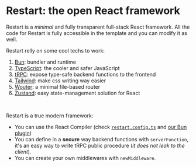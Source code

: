 # Restart: the open React framework

Restart is a *minimal* and fully transparent full-stack React framework. All the code for Restart is fully accessible in the template and you can modify it as well.

Restart relly on some cool techs to work:
1. <a href="https://bun.sh/" target="_blank">Bun</a>: bundler and runtime
2. <a href="https://typescriptlang.org/" target="_blank">TypeScript</a>: the cooler and safer JavaScript
3. <a href="https://trpc.io/" target="_blank">tRPC</a>: expose type-safe backend functions to the frontend
4. <a href="https://tailwindcss.com/" target="_blank">Tailwind</a>: make css writing way easier
5. <a href="https://github.com/molefrog/wouter" target="_blank">Wouter</a>: a minimal file-based router
6. <a href="https://zustand.docs.pmnd.rs/" target="_blank">Zustand</a>: easy state-management solution for React

<br/>

Restart is a true modern framework:
- You can use the React Compiler (check <a href="./restart.config.ts" target="_blank">`restart.config.ts`</a> and <a href="plugins/reactCompilerPlugin.ts" target="_blank">our Bun plugin</a>)
- You can define in a **secure** way backend functions with `serverFunction`, it's an easy way to write tRPC public procedure (*it does not leak to the client*).
- You can create your own middlewares with `newMiddleware`.